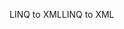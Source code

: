 <span data-ttu-id="76dcd-101">LINQ to XML</span><span class="sxs-lookup"><span data-stu-id="76dcd-101">LINQ to XML</span></span>